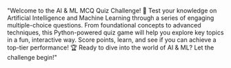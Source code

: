 "Welcome to the AI & ML MCQ Quiz Challenge! 🚀 Test your knowledge on Artificial Intelligence and Machine Learning through a series of engaging multiple-choice questions. From foundational concepts to advanced techniques, this Python-powered quiz game will help you explore key topics in a fun, interactive way. Score points, learn, and see if you can achieve a top-tier performance! 🏆 Ready to dive into the world of AI & ML? Let the challenge begin!"
